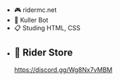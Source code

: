 - 🎮 ridermc.net
- 🤖 Kuller Bot
- 📋 Studing HTML, CSS
- 🛒 Rider Store
  ---
   https://discord.gg/Wg8Nx7vMBM
